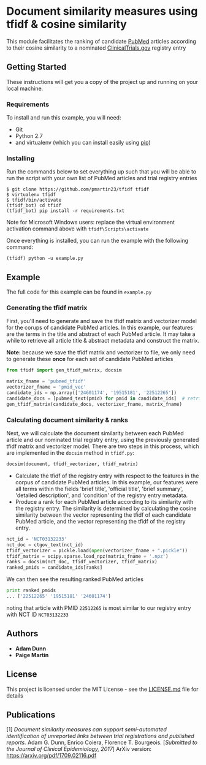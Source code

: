 # Document similarity measures using tfidf & cosine similarity

This module facilitates the ranking of candidate [PubMed](https://www.ncbi.nlm.nih.gov/pubmed/) articles according to their cosine similarity to a nominated [ClinicalTrials.gov](https://clinicaltrials.gov/)
registry entry

## Getting Started

These instructions will get you a copy of the project up and running on your local machine.

### Requirements

To install and run this example, you will need:
 
 * Git
 * Python 2.7 
 * and virtualenv (which you can install easily using [pip](https://pypi.python.org/pypi/pip))

### Installing

Run the commands below to set everything up such that you will be able to run the script with your own list of PubMed articles
and trial registry entries

```
$ git clone https://github.com/pmartin23/tfidf tfidf
$ virtualenv tfidf
$ tfidf/bin/activate
(tfidf_bot) cd tfidf
(tfidf_bot) pip install -r requirements.txt
```
Note for Microsoft Windows users: replace the virtual environment activation command above with ```tfidf\Scripts\activate```


Once everything is installed, you can run the example with the following command:
```
(tfidf) python -u example.py
```

## Example

The full code for this example can be found in ```example.py```
### Generating the tfidf matrix

First, you'll need to generate and save the tfidf matrix and vectorizer model for the corups of candidate PubMed articles. In this example,
 our features are the terms in the title and abstract of each PubMed article. It may take a while to retrieve all article 
 title & abstract metadata and construct the matrix.

 **Note:** because we save the tfidf matrix and vectorizer to file, we only need to generate these **once** for each set of candidate PubMed articles
```python
from tfidf import gen_tfidf_matrix, docsim

matrix_fname = 'pubmed_tfidf'
vectorizer_fname = 'pmid_vec'
candidate_ids = np.array(['24601174', '19515181', '22512265'])
candidate_docs = [pubmed_text(pmid) for pmid in candidate_ids]  # retrieve text for candidate pubmed articles
gen_tfidf_matrix(candidate_docs, vectorizer_fname, matrix_fname)
```

### Calculating document similarity & ranks
Next, we will calculate the document similarity between each PubMed article and our nominated trial registry entry, using the previously
generated tfidf matrix and vectorizer model. There are two steps in this process, which are implemented in the ```docsim``` method in ```tfidf.py```:
```python
docsim(document, tfidf_vectorizer, tfidf_matrix)
```

* Calculate the tfidf of the registry entry with respect to the features in the corpus of candidate PubMed articles. 
In this example, our features were all terms within the fields 'brief title', 'official title', 'brief summary', 'detailed description', 
and 'condition' of the registry entry metadata.
* Produce a rank for each PubMed article according to its similarity with the registry entry. The similarity is 
determined by calculating the cosine similarity between the vector representing the tfidf of each candidate PubMed article,
and the vector representing the tfidf of the registry entry.

```python
nct_id = 'NCT03132233'
nct_doc = ctgov_text(nct_id)
tfidf_vectorizer = pickle.load(open(vectorizer_fname + ".pickle"))  
tfidf_matrix = scipy.sparse.load_npz(matrix_fname + '.npz') 
ranks = docsim(nct_doc, tfidf_vectorizer, tfidf_matrix)
ranked_pmids = candidate_ids[ranks]
```
We can then see the resulting ranked PubMed articles

```python
print ranked_pmids
... ['22512265' '19515181' '24601174']
```

noting that article with PMID ```22512265``` is most similar to our registry entry with NCT ID ```NCT03132233```


## Authors

* **Adam Dunn** 
* **Paige Martin**

## License

This project is licensed under the MIT License - see the [LICENSE.md](LICENSE.md) file for details

## Publications

\[1\] *Document similarity measures can support semi-automated identification of unreported links
between trial registrations and published reports.*  Adam G. Dunn, Enrico Coiera, Florence T. Bourgeois.
[*Submitted to the Journal of Clinical Epidemiology, 2017*] ArXiv version: https://arxiv.org/pdf/1709.02116.pdf
